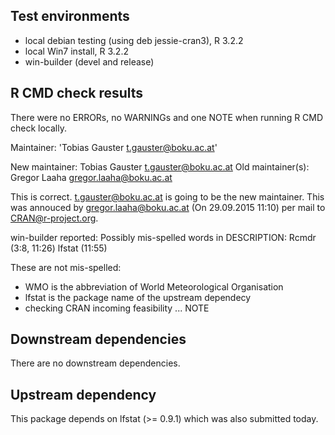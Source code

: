## Test environments
* local debian testing (using deb jessie-cran3), R 3.2.2
* local Win7 install, R 3.2.2
* win-builder (devel and release)

## R CMD check results
There were no ERRORs, no WARNINGs and one NOTE when running R CMD check locally. 

Maintainer: 'Tobias Gauster <t.gauster@boku.ac.at>'

New maintainer:
  Tobias Gauster <t.gauster@boku.ac.at>
Old maintainer(s):
  Gregor Laaha <gregor.laaha@boku.ac.at>
  
This is correct. t.gauster@boku.ac.at is going to be the new maintainer. This was annouced by gregor.laaha@boku.ac.at (On 29.09.2015 11:10) per mail to CRAN@r-project.org.


win-builder reported: 
Possibly mis-spelled words in DESCRIPTION:
  Rcmdr (3:8, 11:26)
  lfstat (11:55)
  
These are not mis-spelled: 
* WMO is the abbreviation of World Meteorological Organisation 
* lfstat is the package name of the upstream dependecy
* checking CRAN incoming feasibility ... NOTE


  
## Downstream dependencies
There are no downstream dependencies. 

## Upstream dependency 
This package depends on lfstat (>= 0.9.1) which was also submitted today.
